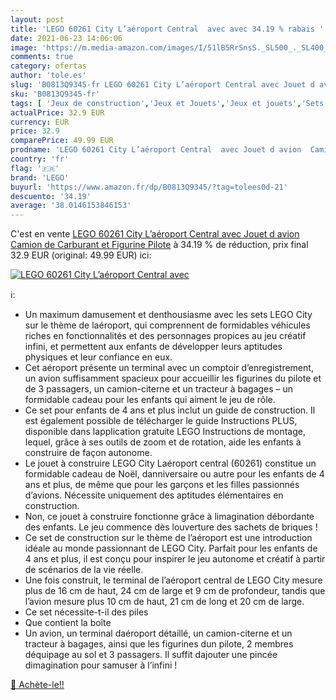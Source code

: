 ```yaml
---
layout: post
title: 'LEGO 60261 City L’aéroport Central  avec avec 34.19 % rabais '
date: 2021-06-23 14:06:06
image: 'https://m.media-amazon.com/images/I/51lB5RrSnsS._SL500_._SL400_.jpg'
comments: true
category: ofertas
author: 'tole.es'
slug: 'B0813Q9345-fr LEGO 60261 City L’aéroport Central avec Jouet d avion...'
sku: 'B0813Q9345-fr'
tags: [ 'Jeux de construction','Jeux et Jouets','Jeux et jouets','Sets de jeux de construction','lego', ]
actualPrice: 32.9 EUR
currency: EUR
price: 32.9
comparePrice: 49.99 EUR
prodname: 'LEGO 60261 City L’aéroport Central  avec Jouet d avion  Camion de Carburant et Figurine Pilote'
country: 'fr'
flag: '🇫🇷'
brand: 'LEGO'
buyurl: 'https://www.amazon.fr/dp/B0813Q9345/?tag=tolees0d-21'
descuento: '34.19'
average: '38.0146153846153'
---
```


C'est en vente [LEGO 60261 City L’aéroport Central  avec Jouet d avion  Camion de Carburant et Figurine Pilote](https://www.amazon.fr/dp/B0813Q9345/?tag=tolees0d-21)  à  34.19 % de réduction, prix final  32.9 EUR (original: 49.99 EUR) ici:

[![LEGO 60261 City L’aéroport Central  avec](https://m.media-amazon.com/images/I/51lB5RrSnsS._SL500_._SL400_.jpg)](https://www.amazon.fr/dp/B0813Q9345/?tag=tolees0d-21)

ℹ️:

- Un maximum damusement et denthousiasme avec les sets LEGO City sur le thème de laéroport, qui comprennent de formidables véhicules riches en fonctionnalités et des personnages propices au jeu créatif infini, et permettent aux enfants de développer leurs aptitudes physiques et leur confiance en eux.
- Cet aéroport présente un terminal avec un comptoir d’enregistrement, un avion suffisamment spacieux pour accueillir les figurines du pilote et de 3 passagers, un camion-citerne et un tracteur à bagages – un formidable cadeau pour les enfants qui aiment le jeu de rôle.
- Ce set pour enfants de 4 ans et plus inclut un guide de construction. Il est également possible de télécharger le guide Instructions PLUS, disponible dans lapplication gratuite LEGO Instructions de montage, lequel, grâce à ses outils de zoom et de rotation, aide les enfants à construire de façon autonome.
- Le jouet à construire LEGO City Laéroport central (60261) constitue un formidable cadeau de Noël, danniversaire ou autre pour les enfants de 4 ans et plus, de même que pour les garçons et les filles passionnés d’avions. Nécessite uniquement des aptitudes élémentaires en construction.
- Non, ce jouet à construire fonctionne grâce à limagination débordante des enfants. Le jeu commence dès louverture des sachets de briques !
- Ce set de construction sur le thème de l’aéroport est une introduction idéale au monde passionnant de LEGO City. Parfait pour les enfants de 4 ans et plus, il est conçu pour inspirer le jeu autonome et créatif à partir de scénarios de la vie réelle.
- Une fois construit, le terminal de l’aéroport central de LEGO City mesure plus de 16 cm de haut, 24 cm de large et 9 cm de profondeur, tandis que l’avion mesure plus 10 cm de haut, 21 cm de long et 20 cm de large.
- Ce set nécessite-t-il des piles
- Que contient la boîte
- Un avion, un terminal daéroport détaillé, un camion-citerne et un tracteur à bagages, ainsi que les figurines dun pilote, 2 membres déquipage au sol et 3 passagers. Il suffit dajouter une pincée dimagination pour samuser à l’infini !

[🛒 Achète-le!!](https://www.amazon.fr/dp/B0813Q9345/?tag=tolees0d-21)
